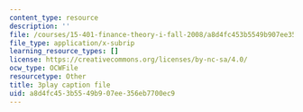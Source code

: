 ```yaml
---
content_type: resource
description: ''
file: /courses/15-401-finance-theory-i-fall-2008/a8d4fc453b5549b907ee356eb7700ec9_AtT59jxU9es.srt
file_type: application/x-subrip
learning_resource_types: []
license: https://creativecommons.org/licenses/by-nc-sa/4.0/
ocw_type: OCWFile
resourcetype: Other
title: 3play caption file
uid: a8d4fc45-3b55-49b9-07ee-356eb7700ec9
---
```

